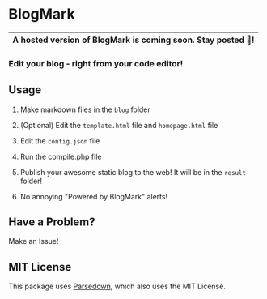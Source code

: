 # BlogMark

| A hosted version of BlogMark is coming soon. Stay posted :eyes:!
| ---

### Edit your blog - right from your code editor!

## Usage

1. Make markdown files in the `blog` folder

2. (Optional) Edit the `template.html` file and `homepage.html` file

3. Edit the `config.json` file

4. Run the compile.php file

5. Publish your awesome static blog to the web! It will be in the `result` folder!

6. No annoying "Powered by BlogMark" alerts!

## Have a Problem?

Make an Issue!

## MIT License

This package uses [Parsedown](https://github.com/erusev/parsedown), which also uses the MIT License.

